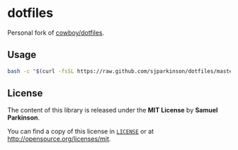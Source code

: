 # dotfiles

Personal fork of [cowboy/dotfiles][1].

[1]: https://github.com/cowboy/dotfiles

## Usage

```bash
bash -c "$(curl -fsSL https://raw.github.com/sjparkinson/dotfiles/master/bin/dotfiles)" && source ~/.bashrc
```

## License

The content of this library is released under the **MIT License** by **Samuel Parkinson**.

You can find a copy of this license in [`LICENSE`][license] or at http://opensource.org/licenses/mit.

[license]: https://github.com/sjparkinson/dotfiles/blob/master/LICENSE
